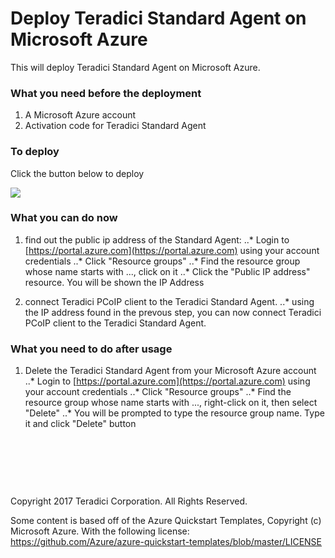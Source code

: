 # Deploy Teradici Standard Agent on Microsoft Azure

This will deploy Teradici Standard Agent on Microsoft Azure.

### What you need before the deployment

1. A Microsoft Azure account
2. Activation code for Teradici Standard Agent

### To deploy

Click the button below to deploy

<a target="_blank" href="https://portal.azure.com/#create/Microsoft.Template/uri/the_encoded_template_uri">
    <img src="http://azuredeploy.net/deploybutton.png"/>
</a>

### What you can do now
1. find out the public ip address of the Standard Agent:
..* Login to [https://portal.azure.com](https://portal.azure.com) using your account credentials
..* Click "Resource groups"
..* Find the resource group whose name starts with ..., click on it
..* Click the "Public IP address" resource. You will be shown the IP Address 

2. connect Teradici PCoIP client to the Teradici Standard Agent.
..* using the IP address found in the prevous step, you can now connect Teradici PCoIP client to the Teradici Standard Agent.

### What you need to do after usage

1. Delete the Teradici Standard Agent from your Microsoft Azure account
..* Login to [https://portal.azure.com](https://portal.azure.com) using your account credentials
..* Click "Resource groups"
..* Find the resource group whose name starts with ..., right-click on it, then select "Delete"
..* You will be prompted to type the resource group name. Type it and click "Delete" button



<p>&nbsp;</p>
<p>&nbsp;</p>
<p>&nbsp;</p>

Copyright 2017 Teradici Corporation. All Rights Reserved.

Some content is based off of the Azure Quickstart Templates, Copyright (c) Microsoft Azure. With the following license: https://github.com/Azure/azure-quickstart-templates/blob/master/LICENSE
